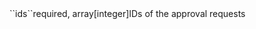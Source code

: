 <tr><td>``ids``</td><td>required, array[integer]</td><td>IDs of the approval requests</td><td></td><td></td></tr>
